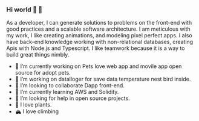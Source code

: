 ### Hi world 👋 🦄

As a developer, I can generate solutions to problems on the front-end with good practices and a scalable software architecture. I am meticulous with my work, I like creating animations, and modeling pixel perfect apps. I also have back-end knowledge working with non-relational databases, creating Apis with Node.js and Typescript. I like teamwork because it is a way to build great things nimbly.

- 🔭 I’m currently working on Pets love web app and movile app open source for adopt pets.
- 🔭 I’m working on datalloger for save data temperature nest bird inside.
- 👯 I’m looking to collaborate Dapp front-end.
- 🌱 I’m currently learning AWS and Solidity.
- 🤔 I’m looking for help in open source projects.
- 🌱 I love plants.
- 🏔️ I love climbing

<!--
**alexrobaina/alexrobaina** is a ✨ _special_ ✨ repository because its `README.md` (this file) appears on your GitHub profile.

Here are some ideas to get you started:

- 🔭 I’m currently working on ...
- 🌱 I’m currently learning ...
- 👯 I’m looking to collaborate on ...
- 🤔 I’m looking for help with ...
- 💬 Ask me about ...
- 📫 How to reach me: ...
- 😄 Pronouns: ...
- ⚡ Fun fact: ...
-->
